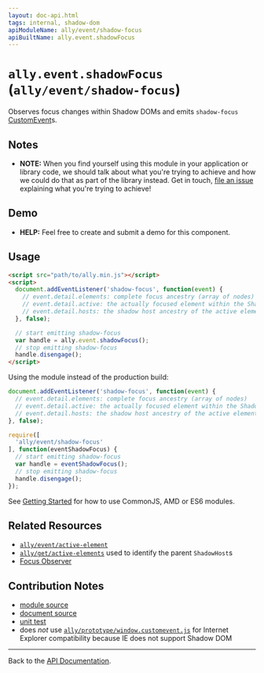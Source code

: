 ```yaml
---
layout: doc-api.html
tags: internal, shadow-dom
apiModuleName: ally/event/shadow-focus
apiBuiltName: ally.event.shadowFocus
---
```


# `ally.event.shadowFocus` (`ally/event/shadow-focus`)

Observes focus changes within Shadow DOMs and emits `shadow-focus` [CustomEvent](https://developer.mozilla.org/en/docs/Web/API/CustomEvent)s.


## Notes

* **NOTE:** When you find yourself using this module in your application or library code, we should talk about what you're trying to achieve and how we could do that as part of the library instead. Get in touch, [file an issue](https://github.com/medialize/ally.js/issues) explaining what you're trying to achieve!


## Demo

* **HELP:** Feel free to create and submit a demo for this component.


## Usage

```html
<script src="path/to/ally.min.js"></script>
<script>
  document.addEventListener('shadow-focus', function(event) {
    // event.detail.elements: complete focus ancestry (array of nodes)
    // event.detail.active: the actually focused element within the Shadow DOM
    // event.detail.hosts: the shadow host ancestry of the active element
  }, false);

  // start emitting shadow-focus
  var handle = ally.event.shadowFocus();
  // stop emitting shadow-focus
  handle.disengage();
</script>
```

Using the module instead of the production build:

```js
document.addEventListener('shadow-focus', function(event) {
  // event.detail.elements: complete focus ancestry (array of nodes)
  // event.detail.active: the actually focused element within the Shadow DOM
  // event.detail.hosts: the shadow host ancestry of the active element
}, false);

require([
  'ally/event/shadow-focus'
], function(eventShadowFocus) {
  // start emitting shadow-focus
  var handle = eventShadowFocus();
  // stop emitting shadow-focus
  handle.disengage();
});
```

See [Getting Started](../../getting-started.md) for how to use CommonJS, AMD or ES6 modules.


## Related Resources

* [`ally/event/active-element`](active-element.md)
* [`ally/get/active-elements`](../get/active-elements.md) used to identify the parent `ShadowHost`s
* [Focus Observer](https://github.com/cdata/focus-observer)


## Contribution Notes

* [module source](https://github.com/medialize/ally.js/blob/master/src/event/shadow-focus.js)
* [document source](https://github.com/medialize/ally.js/blob/master/docs/api/event/shadow-focus.md)
* [unit test](https://github.com/medialize/ally.js/blob/master/test/unit/event.shadow-focus.test.js)
* does *not* use [`ally/prototype/window.customevent.js`](https://github.com/medialize/ally.js/blob/master/src/prototype/window.customevent.js) for Internet Explorer compatibility because IE does not support Shadow DOM


---

Back to the [API Documentation](../README.md).

